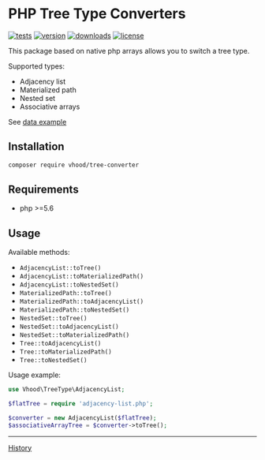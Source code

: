 # PHP Tree Type Converters

[![tests](https://img.shields.io/github/workflow/status/vhood/php-tree-converter/tests)](https://github.com/vhood/php-tree-converter/actions)
[![version](https://img.shields.io/packagist/v/vhood/tree-converter)](https://packagist.org/packages/vhood/tree-converter)
[![downloads](https://img.shields.io/packagist/dt/vhood/tree-converter)](https://packagist.org/packages/vhood/tree-converter)
[![license](https://img.shields.io/github/license/vhood/php-tree-converter)](/LICENSE)

This package based on native php arrays allows you to switch a tree type.

Supported types:

- Adjacency list
- Materialized path
- Nested set
- Associative arrays

See [data example](/tests/data/)

## Installation

```bash
composer require vhood/tree-converter
```

## Requirements

- php >=5.6

## Usage

Available methods:

- `AdjacencyList::toTree()`
- `AdjacencyList::toMaterializedPath()`
- `AdjacencyList::toNestedSet()`
- `MaterializedPath::toTree()`
- `MaterializedPath::toAdjacencyList()`
- `MaterializedPath::toNestedSet()`
- `NestedSet::toTree()`
- `NestedSet::toAdjacencyList()`
- `NestedSet::toMaterializedPath()`
- `Tree::toAdjacencyList()`
- `Tree::toMaterializedPath()`
- `Tree::toNestedSet()`

Usage example:

```php
use Vhood\TreeType\AdjacencyList;

$flatTree = require 'adjacency-list.php';

$converter = new AdjacencyList($flatTree);
$associativeArrayTree = $converter->toTree();
```

---

[History](/CHANGELOG.md)
